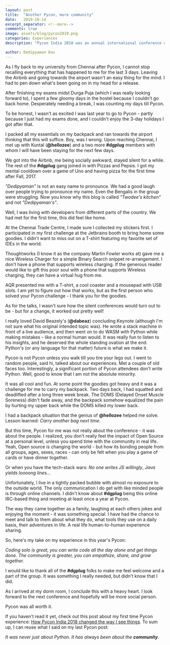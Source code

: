 ```yaml
---
layout: post
title:  "Another Pycon, more community"
date:   2019-10-14
excerpt_separator: <!--more-->
comments: true
image: assets/blog/pycon2019.png
categories: Experiences
description: "Pycon India 2018 was an annual international conference where developers from all over the world came together, connected and shared their experiences. A second time at Pycon connected me with the Open Source family."

author: Dedipyaman Das
---
```


As I fly back to my university from Chennai after Pycon, I cannot stop recalling everything that has happened to me for the last 3 days. Leaving the Airbnb and going towards the airport wasn't an easy thing for the mind. I had to pen down what's been going on in my head for a release. 
<!--more-->

After finishing my exams midst Durga Puja (which I was really looking forward to), I spent a few gloomy days in the hostel because I couldn't go back home. Desperately needing a break, I was counting my days till Pycon. 

To be honest, I wasn't as excited I was last year to go to Pycon - partly because I just had my exams done, and I couldn't enjoy the 3-day holidays I got after that.

I packed all my essentials on my backpack and ran towards the airport thinking that this will suffice. Boy, was I wrong. Upon reaching Chennai, I met up with Kuntal (**@hellozee**) and a two more **#dgplug** members with whom I will have been staying for the next few days.

We got into the Airbnb, me being socially awkward, stayed silent for a while. The rest of the **#dgplug** gang joined in with Pizzas and Pepsis. I got my mental cooldown over a game of Uno and having pizza for the first time after Fall, 2017.

_"Dedipyaman"_ is not an easy name to pronounce. We had a good laugh over people trying to pronounce my name. Even the Bengalis in the group were struggling. Now you know why this blog is called _"Twodee's kitchen"_ and not _"Dedipyaman's"_. 

Well, I was living with developers from different parts of the country. We had met for the first time, this did feel like home.

At the Chennai Trade Centre, I made sure I collected my stickers first. I participated in my first challenge at the Jetbrains booth to bring home some goodies. I didn't want to miss out on a T-shirt featuring my favorite set of IDEs in the world.

Thoughtworks (I know it as the company Martin Fowler works at) gave me a nice Wireless Charger for a simple Binary Search snippet re-arrangement. I don't have a phone that supports wireless charging. If the generous reader would like to gift this poor soul with a phone that supports Wireless charging, they can have a virtual hug from me.

AQR presented me with a T-shirt, a cool coaster and a mousepad with USB slots. I am yet to figure out how that works, but as the first person who solved your Pycon challenge - I thank you for the goodies.

As for the talks, I wasn't sure how the silent conferences would turn out to be - but for a change, it worked out pretty well!

I really loved David Beazely's (**@dabeaz**) concluding Keynote (although I'm not sure what his original intended topic was). He wrote a stack machine in front of a live audience, and then went on to do WASM with Python while making mistakes - like a normal human would. It was really fun to listen to his insights, and he deserved the whole standing ovation at the end. Python's (or any language for that matter) future is what we make it.

Pycon is not Pycon unless you walk till you tire your legs out. I went to random people, said hi, talked about our experiences. Met a couple of old faces too. Interestingly, a significant portion of Pycon attendees don't write Python. Well, good to know that I am not the absolute minority.

It was all cool and fun. At some point the goodies got heavy and it was a challenge for me to carry my backpack. Two days back, I had squatted and deadlifted after a long three week break. The DOMS (Delayed Onset Muscle Soreness) didn't fade away, and the backpack somehow equalized the pain by hurting my upper back while the DOMS killed my lower back.

I had a backpack situation that the genius of **@hellozee** helped me solve. Lesson learned: _Carry another bag next time_.

But this time, Pycon for me was not really about the conference - it was about the people. I realized, you don't really feel the impact of Open Source at a personal level, unless you spend time with the community in real life. Yeah, Open source is changing the world - but how its bonding people from all groups, ages, sexes, races - can only be felt when you play a game of cards or have dinner together.

Or when you have the tech-stack wars: _No one writes JS willingly_, _Java yields loooong lines..._

Unfortunately, I live in a tightly packed bubble with almost no exposure to the outside world. The only communication I do get with like minded people is through online channels. I didn't know about **#dgplug** being this online IRC-based thing and meeting at least once a year at Pycon.

The way they came together as a family, laughing at each others jokes and enjoying the moment - it was something special. I have had the chance to meet and talk to them about what they do, what tools they use on a daily basis, their adventures in life. A real life human-to-human experience sharing.

So, here's my take on my experience in this year's Pycon:

_Coding solo is great, you can write code all the day alone and get things done. The community is greater, you can empathize, share, and grow together._

I would like to thank all of the **#dgplug** folks to make me feel welcome and a part of the group. It was something I really needed, but didn't know that I did.

As I arrived at my dorm room, I conclude this with a heavy heart. I look forward to the next conference and hopefully will be more social person.

Pycon was all worth it.

If you haven't read it yet, check out this post about my first time Pycon experience: [How Pycon India 2018 changed the way I see things](https://www.twodee.me/blog/2018/10/29/pycon). To sum up, I can reuse what I said on my last Pycon post:

_It was never just about Python. It has always been about the **community**._